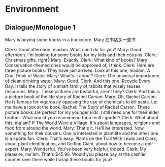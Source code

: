 # Environment

## Dialogue/Monologue 1

Mary is buying some books in a bookstore.
Mary 在书店买一些书

Clerk: Good afternoon, madam. What can I do for you?
Mary: Good afternoon. I'm looking for some books for my kids and their cousins.
Clerk: Christmas gifts, right?
Mary: Exactly.
Clerk: What kind of books?
Mary: Conservation-themed ones would be approved of, I think.
Clerk: Here are three picture books. They have just arrived. Look at this one, madam. A Cool Drink of Water.
Mary: What's it about?
Clerk: The universal importance of clean drinking water.
Mary: Good.
Clerk: And this one. Recycle Every Day. It tells the story of a smart family of rabbits that wisely reuses resources.
Mary: These pictures are beautiful, aren't they?
Clerk: And this is a picture book of the life story of Rachel Carson.
Mary: Oh, Rachel Carson. He is famous for vigorously opposing the use of chemicals to kill pests. Let me have a look at the book. Rachel: The Story of Racbel Carson. These picture books are perfect for my younger kids. I still need one for their elder brother. What would you recommend for a tenth-grader?
Clerk: What about this, ma'am? If The World Were a Village. It's about languages, religions and food from around the world.
Mary: That's it. He'll be interested. Now something for their cousins. One is interested in plant life and the other one is a sports fan.
Clerk: That's easy. Plants on tbe Trail With Lewis and Clark, about plant identification, and Golfing Giant, about how to become a golf expert.
Mary: Wonderful. You've been very helpful, indeed.
Clerk: My pleasure, ma'am. That's $45.98. Would you please pay at the cashier counter over there while I wrap these books for you?
